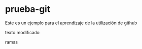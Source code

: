 prueba-git
==========

Este es un ejemplo para el aprendizaje de la utilización de github

texto modificado

ramas